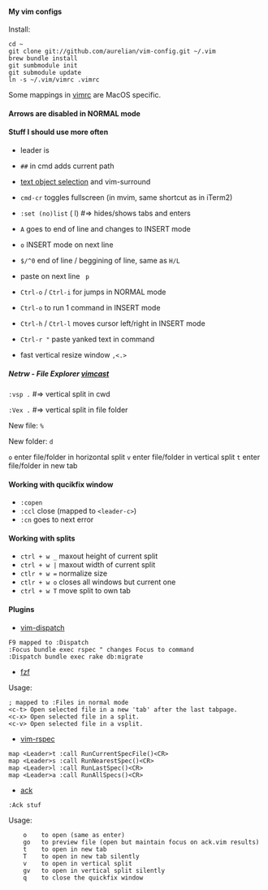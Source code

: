 #### My vim configs

Install:

    cd ~
    git clone git://github.com/aurelian/vim-config.git ~/.vim
    brew bundle install
    git sumbmodule init
    git submodule update
    ln -s ~/.vim/vimrc .vimrc

Some mappings in [vimrc](https://github.com/aurelian/vim-config/blob/master/vimrc) are MacOS specific.

#### Arrows are disabled in NORMAL mode

#### Stuff I should use more often

* leader is <code> </code>

* <code>##</code> in cmd adds current path

* [text object selection](http://vimdoc.sourceforge.net/htmldoc/motion.html#object-select) and vim-surround

* <code>cmd-cr</code> toggles fullscreen (in mvim, same shortcut as in iTerm2)

* <code>:set (no)list</code> ( l) #=> hides/shows tabs and enters

* <code>A</code> goes to end of line and changes to INSERT mode

* <code>o</code> INSERT mode on next line

* <code>$/^0</code> end of line / beggining of line, same as <code>H/L</code>

* paste on next line <code> p</code>

* <code>Ctrl-o</code> / <code>Ctrl-i</code> for jumps in NORMAL mode

* <code>Ctrl-o</code> to run 1 command in INSERT mode

* <code>Ctrl-h</code> / <code>Ctrl-l</code> moves cursor left/right in INSERT mode

* <code>Ctrl-r "</code> paste yanked text in command

* fast vertical resize window <code>,&lt;</code><code>.&gt;</code>

##### Netrw - File Explorer [vimcast](http://vimcasts.org/e/15)

<code>:vsp .</code> #=> vertical split in cwd

<code>:Vex .</code> #=> vertical split in file folder

New file: <code>%</code>

New folder: <code>d</code>

<code>o</code> enter file/folder in horizontal split
<code>v</code> enter file/folder in vertical split
<code>t</code> enter file/folder in new tab

#### Working with qucikfix window

 * `:copen`
 * `:ccl` close (mapped to `<leader-c>`)
 * `:cn` goes to next error

#### Working with splits

 * `ctrl + w _` maxout height of current split
 * `ctrl + w |` maxout width of current split
 * `ctlr + w =` normalize size
 * `ctlr + w o` closes all windows but current one
 * `ctrl + w T` move split to own tab

#### Plugins

 * [vim-dispatch]()

  ```
  F9 mapped to :Dispatch
  :Focus bundle exec rspec " changes Focus to command
  :Dispatch bundle exec rake db:migrate
  ```

 * [fzf](https://github.com/kien/ctrlp.vim)

Usage:

```
; mapped to :Files in normal mode
<c-t> Open selected file in a new 'tab' after the last tabpage.
<c-x> Open selected file in a split.
<c-v> Open selected file in a vsplit.
```

 * [vim-rspec](https://github.com/thoughtbot/vim-rspec)

```vim
map <Leader>t :call RunCurrentSpecFile()<CR>
map <Leader>s :call RunNearestSpec()<CR>
map <Leader>l :call RunLastSpec()<CR>
map <Leader>a :call RunAllSpecs()<CR>
```

 * [ack](https://github.com/mileszs/ack.vim)

`:Ack stuf`

  Usage:

  ```
      o    to open (same as enter)
      go   to preview file (open but maintain focus on ack.vim results)
      t    to open in new tab
      T    to open in new tab silently
      v    to open in vertical split
      gv   to open in vertical split silently
      q    to close the quickfix window
  ```

